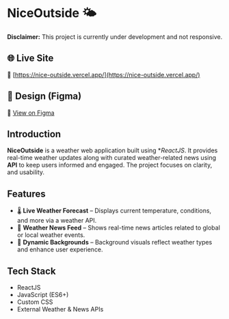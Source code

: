 # NiceOutside 🌤️

**Disclaimer:** This project is currently under development and not responsive.

## 🌐 Live Site

🔗 [https://nice-outside.vercel.app/](https://nice-outside.vercel.app/)

## 🎨 Design (Figma)

🔗 [View on Figma](https://www.figma.com/design/sX98ce0Sxmqvg4fPJ2Oovs/NiceOutside?node-id=3-3&t=kweDVQfzo4LyZMcs-1)

## Introduction

**NiceOutside** is a weather web application built using **ReactJS*. It provides real-time weather updates along with curated weather-related news using **API** to keep users informed and engaged. The project focuses on clarity, and usability.

## Features

- 🌡️ **Live Weather Forecast** – Displays current temperature, conditions, and more via a weather API.
- 📰 **Weather News Feed** – Shows real-time news articles related to global or local weather events.
- 🌄 **Dynamic Backgrounds** – Background visuals reflect weather types and enhance user experience.

## Tech Stack

- ReactJS
- JavaScript (ES6+)
- Custom CSS
- External Weather & News APIs


